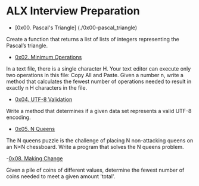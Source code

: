 # ALX Interview Preparation

- [0x00. Pascal's Triangle] (./0x00-pascal_triangle)

Create a function that returns a list of lists of integers representing the Pascal’s triangle.

- [0x02. Minimum Operations](./0x02-minimum_operations)

In a text file, there is a single character H. Your text editor can execute only two operations in this file: Copy All and Paste. Given a number n, write a method that calculates the fewest number of operations needed to result in exactly n H characters in the file.

- [0x04. UTF-8 Validation](./0x04-utf8_validation)

Write a method that determines if a given data set represents a valid UTF-8 encoding.

- [0x05. N Queens](./0x05-nqueens)

The N queens puzzle is the challenge of placing N non-attacking queens on an N×N chessboard. Write a program that solves the N queens problem.

-[0x08. Making Change](./0x08-making_change)

Given a pile of coins of different values, determine the fewest number of coins needed to meet a given amount 'total'.

